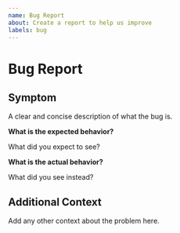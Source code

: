 ```yaml
---
name: Bug Report
about: Create a report to help us improve
labels: bug
---
```


# Bug Report

## Symptom

A clear and concise description of what the bug is.

**What is the expected behavior?**

What did you expect to see?

**What is the actual behavior?**

What did you see instead?

## Additional Context

Add any other context about the problem here.
